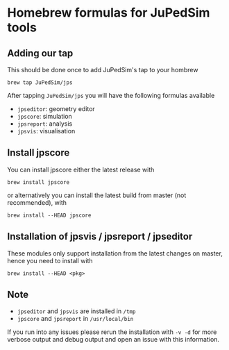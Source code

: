 # Homebrew formulas for JuPedSim tools

## Adding our tap

This should be done once to add JuPedSim's tap to your hombrew

```shell
brew tap JuPedSim/jps
```

After tapping `JuPedSim/jps` you will have the following formulas available

- `jpseditor`: geometry editor
- `jpscore`: simulation
- `jpsreport`: analysis
- `jpsvis`: visualisation

## Install jpscore

You can install jpscore either the latest release with

```shell
brew install jpscore
```

or alternatively you can install the latest build from master (not
recommended), with

```shell
brew install --HEAD jpscore
```

## Installation of jpsvis / jpsreport / jpseditor

These modules only support installation from the latest changes on master,
hence you need to install with

```shell
brew install --HEAD <pkg>
```

## Note

- `jpseditor` and `jpsvis` are installed in `/tmp`
- `jpscore` and `jpsreport` in `/usr/local/bin`

If you run into any issues please rerun the installation with `-v -d` for more
verbose output and debug output and open an issue with this information.

